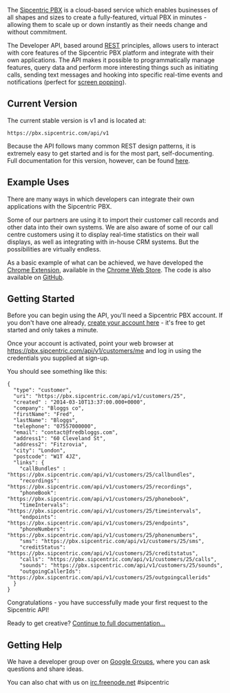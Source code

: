 The [Sipcentric PBX](http://www.sipcentric.com/) is a cloud-based service which enables businesses of all shapes and sizes to create a fully-featured, virtual PBX in minutes - allowing them to scale up or down instantly as their needs change and without commitment.

The Developer API, based around [REST](http://en.wikipedia.org/wiki/Representational_state_transfer) principles, allows users to interact with core features of the Sipcentric PBX platform and integrate with their own applications. The API makes it possible to programmatically manage features, query data and perform more interesting things such as initiating calls, sending text messages and hooking into specific real-time events and notifications (perfect for [screen popping](http://en.wikipedia.org/wiki/Screen_pop)).

## Current Version

The current stable version is v1 and is located at:

```
https://pbx.sipcentric.com/api/v1
```

Because the API follows many common REST design patterns, it is extremely easy to get started and is for the most part, self-documenting. Full documentation for this version, however, can be found [here](/docs/direct/api/v1).

## Example Uses

There are many ways in which developers can integrate their own applications with the Sipcentric PBX.

Some of our partners are using it to import their customer call records and other data into their own systems. We are also aware of some of our call centre customers using it to display real-time statistics on their wall displays, as well as integrating with in-house CRM systems. But the possibilities are virtually endless.

As a basic example of what can be achieved, we have developed the [Chrome Extension](http://www.sipcentric.com/internet-phone-service/google-chrome-extension/), available in the [Chrome Web Store](https://chrome.google.com/webstore/detail/sipcentric-for-chrome/kpiopepamhnnileoefikeakookcblmpc). The code is also available on [GitHub](https://github.com/sipcentric/chrome-extension).

## Getting Started

Before you can begin using the API, you'll need a Sipcentric PBX account. If you don't have one already, [create your account here](https://pbx.sipcentric.com/faces/signup/signup.xhtml) - it's free to get started and only takes a minute.

Once your account is activated, point your web browser at <a href="https://pbx.sipcentric.com/api/v1/customers/me" target="_blank">https://pbx.sipcentric.com/api/v1/customers/me</a> and log in using the credentials you supplied at sign-up.

You should see something like this:

```
{
  "type": "customer",
  "uri": "https://pbx.sipcentric.com/api/v1/customers/25",
  "created" : "2014-03-10T13:37:00.000+0000",
  "company": "Bloggs co",
  "firstName": "Fred",
  "lastName": "Bloggs",
  "telephone": "07557000000",
  "email": "contact@fredbloggs.com",
  "address1": "60 Cleveland St",
  "address2": "Fitzrovia",
  "city": "London",
  "postcode": "W1T 4JZ",
  "links": {
    "callBundles" : "https://pbx.sipcentric.com/api/v1/customers/25/callbundles",
    "recordings": "https://pbx.sipcentric.com/api/v1/customers/25/recordings",
    "phoneBook": "https://pbx.sipcentric.com/api/v1/customers/25/phonebook",
    "timeIntervals": "https://pbx.sipcentric.com/api/v1/customers/25/timeintervals",
    "endpoints": "https://pbx.sipcentric.com/api/v1/customers/25/endpoints",
    "phoneNumbers": "https://pbx.sipcentric.com/api/v1/customers/25/phonenumbers",
    "sms": "https://pbx.sipcentric.com/api/v1/customers/25/sms",
    "creditStatus": "https://pbx.sipcentric.com/api/v1/customers/25/creditstatus",
    "calls": "https://pbx.sipcentric.com/api/v1/customers/25/calls",
    "sounds": "https://pbx.sipcentric.com/api/v1/customers/25/sounds",
    "outgoingCallerIds": "https://pbx.sipcentric.com/api/v1/customers/25/outgoingcallerids"
  }
}
```

Congratulations - you have successfully made your first request to the Sipcentric API!

Ready to get creative? [Continue to full documentation...](/docs/direct/api/v1)

## Getting Help

We have a developer group over on [Google Groups](https://groups.google.com/forum/#!forum/sipcentric-developers), where you can ask questions and share ideas.

You can also chat with us on [irc.freenode.net](http://webchat.freenode.net/?channels=sipcentric) #sipcentric

